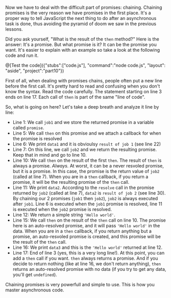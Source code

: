 Now we have to deal with the difficult part of promises: chaining. Chaining promises is the very reason we have promises in the first place. It's a proper way to tell JavaScript the next thing to do after an asynchronous task is done, thus avoiding the pyramid of doom we saw in the previous lessons.

Did you ask yourself, "What is the result of the `then` method?" Here is the answer: It's a promise. But what promise is it? It can be the promise you want. It's easier to explain with an example so take a look at the following code and run it.

@[Test the code]({"stubs":["code.js"], "command":"node code.js", "layout": "aside", "project":"part10"})

First of all, when dealing with promises chains, people often put a new line before the first call. It's pretty hard to read and confusing when you don't know the syntax. Read the code carefully. The statement starting on line 3 ends on line 17. Each call of `then` is part of the same "line of code".

So, what is going on here? Let's take a deep breath and analyze it line by line:

* Line 1: We call `job1` and we store the returned promise in a variable called `promise`.
* Line 5: We call `then` on this promise and we attach a callback for when the promise is resolved
* Line 6: We print `data1` and it is obvioulsy `result of job 1` (see line 22)
* Line 7: On this line, we call `job2` and we return the resulting promise. Keep that in mind and go to line 10.
* Line 10: We call `then` on the result of the first `then`. The result of `then` is always a promise. *Always.* At worst, it can be a never resvoled promise, but it is a promise. In this case, the promise is the return value of `job2` (called at line 7). When you are in a `then` callback, if you return a promise, it will be the resulting promise of the `then` call.
* Line 11: We print `data2`. According to the `resolve` call in the promise returned by `job2` (called at line 7), `data2` is `result of job 2` (see line 30). By chaining our 2 promises (`job1` then `job2`), `job2` is always executed after `job1`. Line 6 is executed when the `job1` promise is resolved, line 11 is executed when the `job2` promise is resolved.
* Line 12: We return a simple string `'Hello world'`.
* Line 15: We call `then` on the result of the `then` call on line 10. The promise here is an auto-resolved promise, and it will pass `'Hello world'` in the data. When you are in a `then` callback, if you return anything but a promise, an auto-resvoled promise is created, and this promise will be the result of the `then` call.
* Line 16: We print `data3` and this is the `'Hello world'` returned at line 12.
* Line 17: End of line 3 (yes, this is a very long line!). At this point, you can add a `then` call if you want. `then` always returns a promise. And if you decide to return nothing (like at line 16, we don't return anything), `then` returns an auto-resolved promise with no data (if you try to get any data, you'll get `undefined`).

Chaining promises is very powerfull and simple to use. This is how you master asynchronous code.
